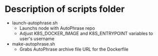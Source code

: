 # Description of scripts folder

* launch-autophrase.sh
    * Launchs node with AutoPhrase repo
    * Adjust K8S_DOCKER_IMAGE and K8S_ENTRYPOINT variables to user's username
* make-autophrase.sh
    * Grabs AutoPhrase archive file URL for the Dockerfile
